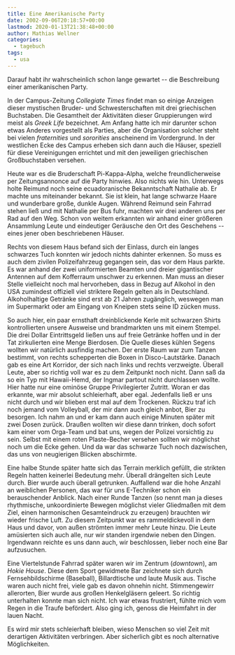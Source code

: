 ```yaml
---
title: Eine Amerikanische Party
date: 2002-09-06T20:18:57+00:00
lastmod: 2020-01-13T21:38:48+00:00
author: Mathias Wellner
categories:
  - tagebuch
tags:
  - usa
---
```

Darauf habt ihr wahrscheinlich schon lange gewartet -- die Beschreibung einer amerikanischen Party. 
<!--more-->

In der Campus-Zeitung _Collegiate Times_ findet man so einige Anzeigen dieser mystischen Bruder- und Schwesterschaften mit drei griechischen Buchstaben. Die Gesamtheit der Aktivitäten dieser Gruppierungen wird meist als _Greek Life_ bezeichnet. Am Anfang hatte ich mir darunter schon etwas Anderes vorgestellt als Parties, aber die Organisation solcher steht bei vielen _fraternities_ und _sororities_ anscheinend im Vordergrund. In der westlichen Ecke des Campus erheben sich dann auch die Häuser, speziell für diese Vereinigungen errichtet und mit den jeweiligen griechischen Großbuchstaben versehen.

Heute war es die Bruderschaft Pi-Kappa-Alpha, welche freundlicherweise per Zeitungsannonce auf die Party hinwies. Also nichts wie hin. Unterwegs holte Reimund noch seine ecuadoranische Bekanntschaft Nathalie ab. Er machte uns miteinander bekannt. Sie ist klein, hat lange schwarze Haare und wunderbare große, dunkle Augen. Während Reimund sein Fahrrad stehen ließ und mit Nathalie per Bus fuhr, machten wir drei anderen uns per Rad auf den Weg. Schon von weitem erkannten wir anhand einer größeren Ansammlung Leute und eindeutiger Geräusche den Ort des Geschehens -- eines jener oben beschriebenen Häuser.

Rechts von diesem Haus befand sich der Einlass, durch ein langes schwarzes Tuch konnten wir jedoch nichts dahinter erkennen. So muss es auch dem zivilen Polizeifahrzeug gegangen sein, das vor dem Haus parkte. Es war anhand der zwei uniformierten Beamten und dreier gigantischer Antennen auf dem Kofferraum unschwer zu erkennen. Man muss an dieser Stelle vielleicht noch mal hervorheben, dass in Bezug auf Alkohol in den USA zumindest offiziell viel striktere Regeln gelten als in Deutschland. Alkoholhaltige Getränke sind erst ab 21 Jahren zugänglich, weswegen man im Supermarkt oder am Eingang von Kneipen stets seine ID zücken muss.

So auch hier, ein paar ernsthaft dreinblickende Kerle mit schwarzen Shirts kontrollierten unsere Ausweise und brandmarkten uns mit einem Stempel. Die drei Dollar Eintrittsgeld ließen uns auf freie Getränke hoffen und in der Tat zirkulierten eine Menge Bierdosen. Die Quelle dieses kühlen Segens wollten wir natürlich ausfindig machen. Der erste Raum war zum Tanzen bestimmt, von rechts schepperten die Boxen in Disco-Lautstärke. Danach gab es eine Art Korridor, der sich nach links und rechts verzweigte. Überall Leute, aber so richtig voll war es zu dem Zeitpunkt noch nicht. Dann saß da so ein Typ mit Hawaii-Hemd, der Ingmar partout nicht durchlassen wollte. Hier hatte nur eine ominöse Gruppe Privilegierter Zutritt. Woran er das erkannte, war mir absolut schleierhaft, aber egal. Jedenfalls ließ er uns nicht durch und wir blieben erst mal auf dem Trockenen. Rückzu traf ich noch jemand vom Volleyball, der mir dann auch gleich anbot, Bier zu besorgen. Ich nahm an und er kam dann auch einige Minuten später mit zwei Dosen zurück. Draußen wollten wir diese dann trinken, doch sofort kam einer vom Orga-Team und bat uns, wegen der Polizei vorsichtig zu sein. Selbst mit einem roten Plaste-Becher versehen sollten wir möglichst noch um die Ecke gehen. Und da war das schwarze Tuch noch dazwischen, das uns von neugierigen Blicken abschirmte.

Eine halbe Stunde später hatte sich das Terrain merklich gefüllt, die strikten Regeln hatten keinerlei Bedeutung mehr. Überall drängelten sich Leute durch. Bier wurde auch überall getrunken. Auffallend war die hohe Anzahl an weiblichen Personen, das war für uns E-Techniker schon ein berauschender Anblick. Nach einer Runde Tanzen (so nennt man ja dieses rhythmische, unkoordinierte Bewegen möglichst vieler Gliedmaßen mit dem Ziel, einen harmonischen Gesamteindruck zu erzeugen) brauchten wir wieder frische Luft. Zu diesem Zeitpunkt war es rammeldickevoll in dem Haus und davor, von außen strömten immer mehr Leute hinzu. Die Leute amüsierten sich auch alle, nur wir standen irgendwie neben den Dingen. Irgendwann reichte es uns dann auch, wir beschlossen, lieber noch eine Bar aufzusuchen.

Eine Viertelstunde Fahrrad später waren wir im Zentrum (_downtown_), am _Hokie House_. Diese dem Sport gewidmete Bar zeichnete sich durch Fernsehbildschirme (Baseball), Billardtische und laute Musik aus. Tische waren auch nicht frei, viele gab es davon ohnehin nicht. Stimmengewirr allerorten, Bier wurde aus großen Henkelgläsern geleert. So richtig unterhalten konnte man sich nicht. Ich war etwas frustriert, fühlte mich vom Regen in die Traufe befördert. Also ging ich, genoss die Heimfahrt in der lauen Nacht.

Es wird mir stets schleierhaft bleiben, wieso Menschen so viel Zeit mit derartigen Aktivitäten verbringen. Aber sicherlich gibt es noch alternative Möglichkeiten.